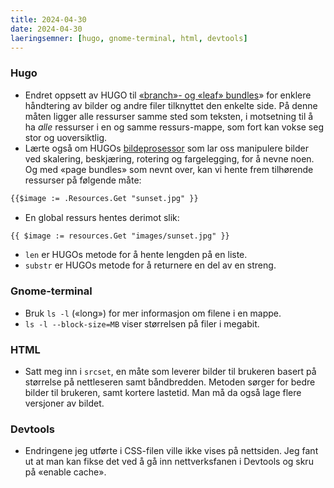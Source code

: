```yaml
---
title: 2024-04-30
date: 2024-04-30
laeringsemner: [hugo, gnome-terminal, html, devtools]
---
```


### Hugo
* Endret oppsett av HUGO til [«branch»- og «leaf» bundles](https://gohugo.io/content-management/page-bundles/ "Hugo page and leaf bundles")» for enklere håndtering av bilder og andre filer tilknyttet den enkelte side. På denne måten ligger alle ressurser samme sted som teksten, i motsetning til å ha _alle_ ressurser i en og samme ressurs-mappe, som fort kan vokse seg stor og uoversiktlig.
* Lærte også om HUGOs [bildeprosessor](https://gohugo.io/content-management/image-processing/ "Hugos Image Processing") som lar oss manipulere bilder ved skalering, beskjæring, rotering og fargelegging, for å nevne noen. Og med «page bundles» som nevnt over, kan vi hente frem tilhørende ressurser på følgende måte:
```html
{{$image := .Resources.Get "sunset.jpg" }}
```
* En global ressurs hentes derimot slik:
```md
{{ $image := resources.Get "images/sunset.jpg" }}
```
* `len` er HUGOs metode for å hente lengden på en liste.
* `substr` er HUGOs metode for å returnere en del av en streng.

### Gnome-terminal
* Bruk `ls -l` («long») for mer informasjon om filene i en mappe.
* `ls -l --block-size=MB` viser størrelsen på filer i megabit.

### HTML
* Satt meg inn i `srcset`, en  måte som leverer bilder til brukeren basert på størrelse på nettleseren samt båndbredden. Metoden sørger for bedre bilder til brukeren, samt kortere lastetid. Man må da også lage flere versjoner av bildet.

### Devtools
* Endringene jeg utførte i CSS-filen ville ikke vises på nettsiden. Jeg fant ut at man kan fikse det ved å gå inn nettverksfanen i Devtools og skru på «enable cache».
